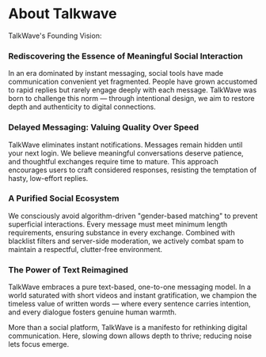 # About Talkwave

TalkWave's Founding Vision:

### Rediscovering the Essence of Meaningful Social Interaction​​

In an era dominated by instant messaging, social tools have made communication convenient yet fragmented. People have grown accustomed to rapid replies but rarely engage deeply with each message. TalkWave was born to challenge this norm — through intentional design, we aim to restore depth and authenticity to digital connections.

### ​​Delayed Messaging: Valuing Quality Over Speed​​
TalkWave eliminates instant notifications. Messages remain hidden until your next login. We believe meaningful conversations deserve patience, and thoughtful exchanges require time to mature. This approach encourages users to craft considered responses, resisting the temptation of hasty, low-effort replies.

### ​​A Purified Social Ecosystem​​
We consciously avoid algorithm-driven "gender-based matching" to prevent superficial interactions. Every message must meet minimum length requirements, ensuring substance in every exchange. Combined with blacklist filters and server-side moderation, we actively combat spam to maintain a respectful, clutter-free environment.

### ​​The Power of Text Reimagined​​
TalkWave embraces a pure text-based, one-to-one messaging model. In a world saturated with short videos and instant gratification, we champion the timeless value of written words — where every sentence carries intention, and every dialogue fosters genuine human warmth.

More than a social platform, TalkWave is a manifesto for rethinking digital communication. Here, slowing down allows depth to thrive; reducing noise lets focus emerge.